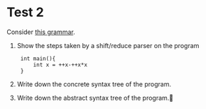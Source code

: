 # Test 2

Consider [this grammar](https://github.com/alexhkurz/compiler-construction-2021/blob/master/Sources/Cpp/Cpp.cf).

1. Show the steps taken by a shift/reduce parser on the program

    	int main(){
			int x = ++x-++x*x
		} 


2. Write down the concrete syntax tree of the program.

3. Write down the abstract syntax tree of the program.